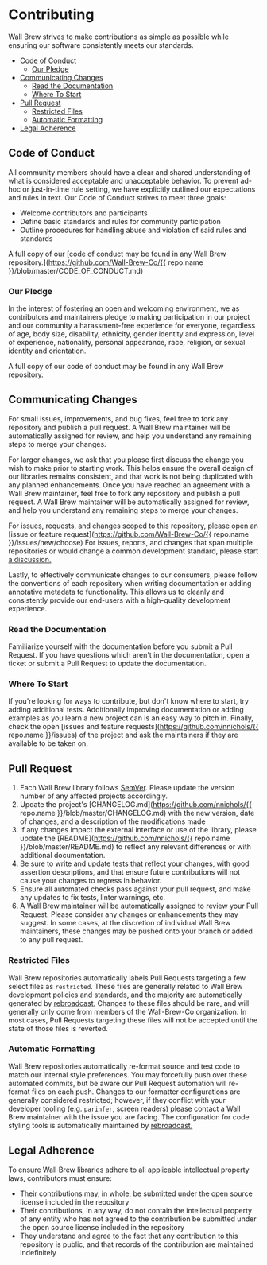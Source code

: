 # Contributing

Wall Brew strives to make contributions as simple as possible while ensuring our software consistently meets our standards.

<!-- START doctoc generated TOC please keep comment here to allow auto update -->
<!-- DON'T EDIT THIS SECTION, INSTEAD RE-RUN doctoc TO UPDATE -->

- [Code of Conduct](#code-of-conduct)
  - [Our Pledge](#our-pledge)
- [Communicating Changes](#communicating-changes)
  - [Read the Documentation](#read-the-documentation)
  - [Where To Start](#where-to-start)
- [Pull Request](#pull-request)
  - [Restricted Files](#restricted-files)
  - [Automatic Formatting](#automatic-formatting)
- [Legal Adherence](#legal-adherence)

<!-- END doctoc generated TOC please keep comment here to allow auto update -->

## Code of Conduct

All community members should have a clear and shared understanding of what is considered acceptable and unacceptable behavior.
To prevent ad-hoc or just-in-time rule setting, we have explicitly outlined our expectations and rules in text.
Our Code of Conduct strives to meet three goals:

- Welcome contributors and participants
- Define basic standards and rules for community participation
- Outline procedures for handling abuse and violation of said rules and standards

A full copy of our [code of conduct may be found in any Wall Brew repository.](https://github.com/Wall-Brew-Co/{{ repo.name }}/blob/master/CODE_OF_CONDUCT.md)

### Our Pledge

In the interest of fostering an open and welcoming environment, we as contributors and maintainers pledge to making participation in our project and our community a harassment-free experience for everyone, regardless of age, body
size, disability, ethnicity, gender identity and expression, level of experience, nationality, personal appearance, race, religion, or sexual identity and orientation.

A full copy of our code of conduct may be found in any Wall Brew repository.

## Communicating Changes

For small issues, improvements, and bug fixes, feel free to fork any repository and publish a pull request.
A Wall Brew maintainer will be automatically assigned for review, and help you understand any remaining steps to merge your changes.

For larger changes, we ask that you please first discuss the change you wish to make prior to starting work.
This helps ensure the overall design of our libraries remains consistent, and that work is not being duplicated with any planned enhancements.
Once you have reached an agreement with a Wall Brew maintainer, feel free to fork any repository and publish a pull request.
A Wall Brew maintainer will be automatically assigned for review, and help you understand any remaining steps to merge your changes.

For issues, requests, and changes scoped to this repository, please open an [issue or feature request](https://github.com/Wall-Brew-Co/{{ repo.name }}/issues/new/choose)
For issues, reports, and changes that span multiple repositories or would change a common development standard, please start [a discussion.](https://github.com/Wall-Brew-Co/open-source/discussions)

Lastly, to effectively communicate changes to our consumers, please follow the conventions of each repository when writing documentation or adding annotative metadata to functionality.
This allows us to cleanly and consistently provide our end-users with a high-quality development experience.

### Read the Documentation

Familiarize yourself with the documentation before you submit a Pull Request.
If you have questions which aren't in the documentation, open a ticket or submit a Pull Request to update the documentation.

### Where To Start

If you're looking for ways to contribute, but don't know where to start, try adding additional tests.
Additionally improving documentation or adding examples as you learn a new project can is an easy way to pitch in.
Finally, check the open [issues and feature requests](https://github.com/nnichols/{{ repo.name }}/issues) of the project and ask the maintainers if they are available to be taken on.

## Pull Request

1. Each Wall Brew library follows [SemVer](http://semver.org/ "The Semantic Versioning Scheme"). Please update the version number of any affected projects accordingly.
2. Update the project's [CHANGELOG.md](https://github.com/nnichols/{{ repo.name }}/blob/master/CHANGELOG.md) with the new version, date of changes, and a description of the modifications made
3. If any changes impact the external interface or use of the library, please update the [README](https://github.com/nnichols/{{ repo.name }}/blob/master/README.md) to reflect any relevant differences or with additional documentation.
4. Be sure to write and update tests that reflect your changes, with good assertion descriptions, and that ensure future contributions will not cause your changes to regress in behavior.
5. Ensure all automated checks pass against your pull request, and make any updates to fix tests, linter warnings, etc.
6. A Wall Brew maintainer will be automatically assigned to review your Pull Request. Please consider any changes or enhancements they may suggest. In some cases, at the discretion of individual Wall Brew maintainers, these changes may be pushed onto your branch or added to any pull request.

### Restricted Files

Wall Brew repositories automatically labels Pull Requests targeting a few select files as `restricted`.
These files are generally related to Wall Brew development policies and standards, and the majority are automatically generated by [rebroadcast.](https://github.com/Wall-Brew-Co/rebroadcast)
Changes to these files should be rare, and will generally only come from members of the Wall-Brew-Co organization.
In most cases, Pull Requests targeting these files will not be accepted until the state of those files is reverted.

### Automatic Formatting

Wall Brew repositories automatically re-format source and test code to match our internal style preferences.
You may forcefully push over these automated commits, but be aware our Pull Request automation will re-format files on each push.
Changes to our formatter configurations are generally considered restricted; however, if they conflict with your developer tooling (e.g. `parinfer`, screen readers) please contact a Wall Brew maintainer with the issue you are facing.
The configuration for code styling tools is automatically maintained by [rebroadcast.](https://github.com/Wall-Brew-Co/rebroadcast)

## Legal Adherence

To ensure Wall Brew libraries adhere to all applicable intellectual property laws, contributors must ensure:

- Their contributions may, in whole, be submitted under the open source license included in the repository
- Their contributions, in any way, do not contain the intellectual property of any entity who has not agreed to the contribution be submitted under the open source license included in the repository
- They understand and agree to the fact that any contribution to this repository is public, and that records of the contribution are maintained indefinitely

<!-- This file was automatically copied and populated by rebroadcast -->
<!-- Do not edit this file directly, instead modify the source at https://github.com/Wall-Brew-Co/rebroadcast -->
